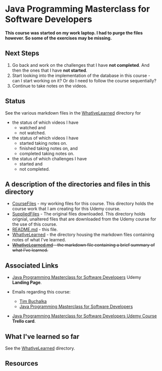 # Java Programming Masterclass for Software Developers

**This course was started on my work laptop. I had to purge the files however. So some of the exercises may be missing.**

## Next Steps
1. Go back and work on the challenges that I have **not completed**. And then the ones that I have **not started**.
2. Start looking into the implementation of the database in this course - can I start working on it? Or do I need to follow the course sequentially?
3. Continue to take notes on the videos.

## Status
See the various markdown files in the [WhatIveLearned](https://github.com/JamieBort/LearningDirectory/tree/master/Java/Courses/JavaProgrammingMasterclassForSoftwareDevelopers/WhatIveLearned) directory for

* the status of which videos I have 
    * watched and
    * not watched.
* the status of which videos I have
    * started taking notes on.
    * finished taking notes on, and
    * completed taking notes on. 
* the status of which challenges I have
    * started and
    * not completed.

## A description of the directories and files in this directory
* [CourseFiles](https://github.com/JamieBort/LearningDirectory/tree/master/Java/Courses/JavaProgrammingMasterclassForSoftwareDevelopers/CourseFiles) - my working files for this course. This directory holds the course work that I am creating for this Udemy course.
* [SuppliedFiles](https://github.com/JamieBort/LearningDirectory/tree/master/Java/Courses/JavaProgrammingMasterclassForSoftwareDevelopers/SuppliedFiles) - The original files downloaded. This directory holds orignial, unaltered files that are downloaded from the Udemy course for the use of this course.
* [README.md](https://github.com/JamieBort/LearningDirectory/blob/master/Java/Courses/JavaProgrammingMasterclassForSoftwareDevelopers/README.md) - this file.
* [WhatIveLearned](https://github.com/JamieBort/LearningDirectory/tree/master/Java/Courses/JavaProgrammingMasterclassForSoftwareDevelopers/WhatIveLearned) - the directory housing the markdown files containing notes of what I've learned.
* ~~[WhatIveLearned.md](https://github.com/JamieBort/LearningDirectory/tree/master/Java/Courses/JavaProgrammingMasterclassForSoftwareDevelopers/WhatIveLearned) - the markdown file containing a brief summary of what I've learned.~~

## Associated Links
* [Java Programming Masterclass for Software Developers](https://www.udemy.com/course/java-the-complete-java-developer-course/) Udemy **Landing Page**.

* Emails regarding this course:
    * [Tim Buchalka](https://mail.google.com/mail/u/0/#search/Tim+Buchalka)
    * [Java Programming Masterclass for Software Developers](https://mail.google.com/mail/u/0/#search/Java+Programming+Masterclass+for+Software+Developers)

* [Java Programming Masterclass for Software Developers Udemy Course](https://trello.com/c/FXZ4k4PL/459-java-programming-masterclass-for-software-developers-udemy-course) **Trello card**.

## What I've learned so far
See the [WhatIveLearned](https://github.com/JamieBort/LearningDirectory/tree/master/Java/Courses/JavaProgrammingMasterclassForSoftwareDevelopers/WhatIveLearned) directory.

## Resources
